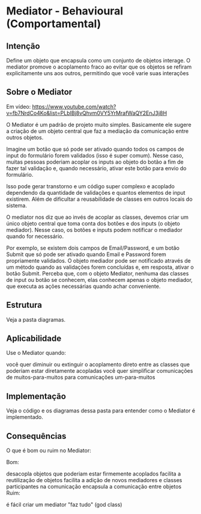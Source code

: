 # Mediator - Behavioural (Comportamental)

## Intenção

Define um objeto que encapsula como um conjunto de objetos interage. O mediator promove o acoplamento fraco ao evitar que os objetos se refiram explicitamente uns aos outros, permitindo que você varie suas interações

## Sobre o Mediator

Em vídeo: https://www.youtube.com/watch?v=fb7NrdCo4Ko&list=PLbIBj8vQhvm0VY5YrMrafWaQY2EnJ3j8H

O Mediator é um padrão de projeto muito simples. Basicamente ele sugere a criação de um objeto central que faz a mediação da comunicação entre outros objetos.

Imagine um botão que só pode ser ativado quando todos os campos de input do formulário forem validados (isso é super comum). Nesse caso, muitas pessoas poderiam acoplar os inputs ao objeto do botão a fim de fazer tal validação e, quando necessário, ativar este botão para envio do formulário.

Isso pode gerar transtorno e um código super complexo e acoplado dependendo da quantidade de validações e quantos elementos de input existirem. Além de dificultar a reusabilidade de classes em outros locais do sistema.

O mediator nos diz que ao invés de acoplar as classes, devemos criar um único objeto central que toma conta dos botões e dos inputs (o objeto mediador). Nesse caso, os botões e inputs podem notificar o mediador quando for necessário.

Por exemplo, se existem dois campos de Email/Password, e um botão Submit que só pode ser ativado quando Email e Password forem propriamente validados. O objeto mediador pode ser notificado através de um método quando as validações forem concluídas e, em resposta, ativar o botão Submit. Perceba que, com o objeto Mediator, nenhuma das classes de input ou botão se conhecem, elas conhecem apenas o objeto mediador, que executa as ações necessárias quando achar conveniente.

## Estrutura

Veja a pasta diagramas.

## Aplicabilidade

Use o Mediator quando:

você quer diminuir ou extinguir o acoplamento direto entre as classes que poderiam estar diretamente acopladas
você quer simplificar comunicações de muitos-para-muitos para comunicações um-para-muitos

## Implementação

Veja o código e os diagramas dessa pasta para entender como o Mediator é implementado.

## Consequências

O que é bom ou ruim no Mediator:

Bom:

desacopla objetos que poderiam estar firmemente acoplados
facilita a reutilização de objetos
facilita a adição de novos mediadores e classes participantes na comunicação
encapsula a comunicação entre objetos
Ruim:

é fácil criar um mediator "faz tudo" (god class)